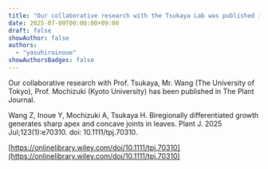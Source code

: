 ```yaml
---
title: "Our collaborative research with the Tsukaya Lab was published in The Plant Journal"
date: 2025-07-09T00:00:00+09:00
draft: false
showAuthor: false
authors:
  - "yasuhiroinoue"
showAuthorsBadges: false
---
```


Our collaborative research with Prof. Tsukaya, Mr. Wang (The University of Tokyo), Prof. Mochizuki (Kyoto University) has been published in The Plant Journal.

Wang Z, Inoue Y, Mochizuki A, Tsukaya H. Biregionally differentiated growth generates sharp apex and concave joints in leaves. Plant J. 2025 Jul;123(1):e70310. doi: 10.1111/tpj.70310.

[https://onlinelibrary.wiley.com/doi/10.1111/tpj.70310](https://onlinelibrary.wiley.com/doi/10.1111/tpj.70310)
